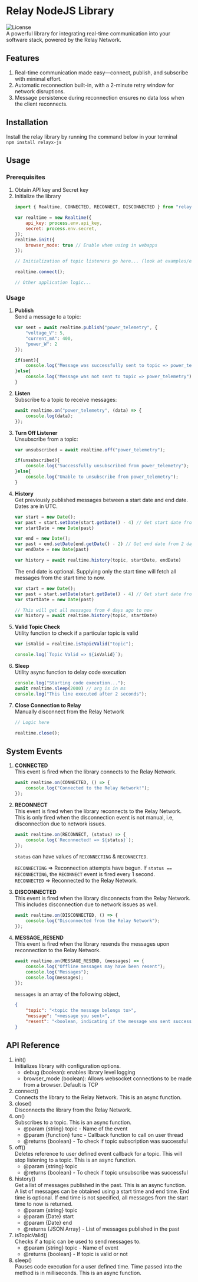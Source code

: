 # Relay NodeJS Library
![License](https://img.shields.io/badge/Apache_2.0-green?label=License)<br>
A powerful library for integrating real-time communication into your software stack, powered by the Relay Network.

## Features
1. Real-time communication made easy—connect, publish, and subscribe with minimal effort.
2. Automatic reconnection built-in, with a 2-minute retry window for network disruptions.
3. Message persistence during reconnection ensures no data loss when the client reconnects.

## Installation
Install the relay library by running the command below in your terminal<br>
`npm install relayx-js`

## Usage
### Prerequisites
1. Obtain API key and Secret key
2. Initialize the library
    ```javascript
    import { Realtime, CONNECTED, RECONNECT, DISCONNECTED } from "relayx-js"

    var realtime = new Realtime({
        api_key: process.env.api_key,
        secret: process.env.secret,
    });
    realtime.init({
        browser_mode: true // Enable when using in webapps
    });

    // Initialization of topic listeners go here... (look at examples/example_chat.js for full implementation)

    realtime.connect();

    // Other application logic...
    ```

### Usage
1. <b>Publish</b><br>
Send a message to a topic:<br>
    ```javascript
    var sent = await realtime.publish("power_telemetry", {
        "voltage_V": 5,
        "current_mA": 400,
        "power_W": 2 
    });

    if(sent){
        console.log("Message was successfully sent to topic => power_telemetry");
    }else{
        console.log("Message was not sent to topic => power_telemetry");
    }
    ```
2. <b>Listen</b><br>
Subscribe to a topic to receive messages:<br>
    ```javascript
    await realtime.on("power_telemetry", (data) => {
        console.log(data);
    });
    ```
3. <b>Turn Off Listener</b><br>
Unsubscribe from a topic:<br>
    ```javascript
    var unsubscribed = await realtime.off("power_telemetry");

    if(unsubscribed){
        console.log("Successfully unsubscribed from power_telemetry");
    }else{
        console.log("Unable to unsubscribe from power_telemetry");
    }
    ```
4. <b>History</b><br>
Get previously published messages between a start date and end date. Dates are in UTC.
    ```javascript
    var start = new Date();
    var past = start.setDate(start.getDate() - 4) // Get start date from 4 days ago
    var startDate = new Date(past)

    var end = new Date();
    var past = end.setDate(end.getDate() - 2) // Get end date from 2 days ago
    var endDate = new Date(past)

    var history = await realtime.history(topic, startDate, endDate)
    ```
    The end date is optional. Supplying only the start time will fetch all messages from the start time to now.
    ```javascript
    var start = new Date();
    var past = start.setDate(start.getDate() - 4) // Get start date from 4 days ago
    var startDate = new Date(past)

    // This will get all messages from 4 days ago to now
    var history = await realtime.history(topic, startDate)
    ```
5. <b>Valid Topic Check</b><br>
Utility function to check if a particular topic is valid
    ```javascript
    var isValid = realtime.isTopicValid("topic");

    console.log(`Topic Valid => ${isValid}`);
    ```
6. <b>Sleep</b><br>
Utility async function to delay code execution
    ```javascript
    console.log("Starting code execution...");
    await realtime.sleep(2000) // arg is in ms
    console.log("This line executed after 2 seconds");
    ```
7. <b>Close Connection to Relay</b><br>
Manually disconnect from the Relay Network
    ```javascript
    // Logic here

    realtime.close();
    ```

## System Events
1. <b>CONNECTED</b><br>
This event is fired when the library connects to the Relay Network.
    ```javascript
    await realtime.on(CONNECTED, () => {
        console.log("Connected to the Relay Network!");
    });
    ```

2. <b>RECONNECT</b><br>
This event is fired when the library reconnects to the Relay Network. This is only fired when the disconnection event is not manual, i.e, disconnection due to network issues.
    ```javascript
    await realtime.on(RECONNECT, (status) => {
        console.log(`Reconnected! => ${status}`);
    });
    ```
    `status` can have values of `RECONNECTING` & `RECONNECTED`.

    `RECONNECTING` => Reconnection attempts have begun. If `status == RECONNECTING`, the `RECONNECT` event is fired every 1 second.<br>
    `RECONNECTED` => Reconnected to the Relay Network.
3. <b>DISCONNECTED</b><br>
This event is fired when the library disconnects from the Relay Network. This includes disconnection due to network issues as well.
    ```javascript
    await realtime.on(DISCONNECTED, () => {
        console.log("Disconnected from the Relay Network");
    });
    ```
4. <b>MESSAGE_RESEND</b><br>
This event is fired when the library resends the messages upon reconnection to the Relay Network.
    ```javascript
    await realtime.on(MESSAGE_RESEND, (messages) => {
        console.log("Offline messages may have been resent");
        console.log("Messages");
        console.log(messages);
    });
    ```
    `messages` is an array of the following object,<br>
    ```json
    {
        "topic": "<topic the message belongs to>",
        "message": "<message you sent>",
        "resent": "<boolean, indicating if the message was sent successully>"
    }
    ```

## API Reference
1. init()<br>
Initializes library with configuration options.
    * debug (boolean): enables library level logging
    * browser_mode (boolean): Allows websocket connections to be made from a browser. Default is TCP
2. connect()<br>
Connects the library to the Relay Network. This is an async function.
3. close()<br>
Disconnects the library from the Relay Network.
3. on()<br>
Subscribes to a topic. This is an async function.
     * @param {string} topic - Name of the event
     * @param {function} func - Callback function to call on user thread
     * @returns {boolean} - To check if topic subscription was successful
3. off()<br>
Deletes reference to user defined event callback for a topic. This will stop listening to a topic. This is an async function.
     * @param {string} topic 
     * @returns {boolean} - To check if topic unsubscribe was successful
4. history()<br>
Get a list of messages published in the past. This is an async function.<br>
A list of messages can be obtained using a start time and end time. End time is optional. If end time is not specified, all messages from the start time to now is returned.
     * @param {string} topic 
     * @param {Date} start
     * @param {Date} end
     * @returns {JSON Array} - List of messages published in the past
5. isTopicValid()<br>
Checks if a topic can be used to send messages to.
     * @param {string} topic - Name of event
     * @returns {boolean} - If topic is valid or not
6. sleep()<br>
Pauses code execution for a user defined time. Time passed into the method is in milliseconds.  This is an async function.